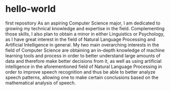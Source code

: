 # hello-world
first repository
As an aspiring Computer Science major, I am dedicated to growing my technical knowledge and expertise in the field. Complementing those skills, I also plan to obtain a minor in either Linguistics or Psychology, as I have great interest in the field of Natural Language Processing and Artificial Intelligence in general. My two main overarching interests in the field of Computer Science are obtaining an in-depth knowledge of machine learning tools and process in order to better understand large amounts of data and therefore make better decisions from it, as well as using artificial intelligence in the aforementioned field of Natural Language Processing in order to improve speech recognition and thus be able to better analyze speech patterns, allowing one to make certain conclusions based on the mathematical analysis of speech.  
